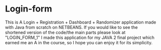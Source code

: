 # Login-form
This is A Login + Registration + Dashboard + Randomizer application made with Java from scratch on NETBEANS. If you would like to see the shortened version of the code/the main parts please look at "LOGIN_FORM_1"
I made this application for my JAVA 2 final project which earned me an A in the course, so I hope you can enjoy it for its simplicity.
